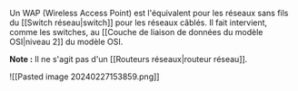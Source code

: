 
Un WAP (Wireless Access Point) est l'équivalent pour les réseaux sans fils du [[Switch réseau|switch]] pour les réseaux câblés.
Il fait intervient, comme les switches, au [[Couche de liaison de données du modèle OSI|niveau 2]] du modèle OSI.

**Note :** Il ne s'agit pas d'un [[Routeurs réseaux|routeur réseau]].

![[Pasted image 20240227153859.png]]